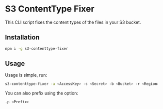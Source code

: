 # S3 ContentType Fixer

This CLI script fixes the content types of the files in your S3 bucket.

## Installation

```sh
npm i -g s3-contenttype-fixer
```

## Usage

Usage is simple, run:
```sh
s3-contenttype-fixer -a <AccessKey> -s <Secret> -b <Bucket> -r <Region>
```

You can also prefix using the option:
```sh
-p <Prefix>
```
